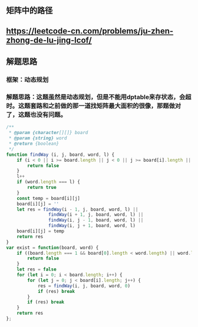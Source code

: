 ## 矩阵中的路径
## https://leetcode-cn.com/problems/ju-zhen-zhong-de-lu-jing-lcof/

## 解题思路
### 框架：动态规划
### 解题思路：这题虽然是动态规划，但是不能用dptable来存状态，会超时。这题套路和之前做的那一道找矩阵最大面积的很像，那题做对了，这题也没有问题。
```js
/**
 * @param {character[][]} board
 * @param {string} word
 * @return {boolean}
 */
function findWay (i, j, board, word, l) {
    if (i < 0 || i >= board.length || j < 0 || j >= board[i].length || board[i][j] !== word[l]) {
        return false
    }
    l++
    if (word.length === l) {
        return true
    }
    const temp = board[i][j]
    board[i][j] = ''
    let res = findWay(i - 1, j, board, word, l) ||
                findWay(i + 1, j, board, word, l) ||
                findWay(i, j - 1, board, word, l) ||
                findWay(i, j + 1, board, word, l)
    board[i][j] = temp
    return res
}
var exist = function(board, word) {
    if ((board.length === 1 && board[0].length < word.length) || word.length === 0) {
        return false
    }
    let res = false
    for (let i = 0; i < board.length; i++) {
        for (let j = 0; j < board[i].length; j++) {
            res = findWay(i, j, board, word, 0)
            if (res) break
        }
        if (res) break
    }
    return res
};
```
